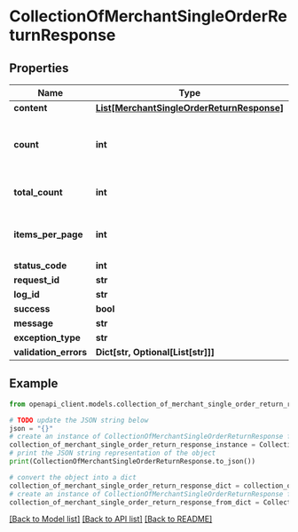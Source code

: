 # CollectionOfMerchantSingleOrderReturnResponse


## Properties

Name | Type | Description | Notes
------------ | ------------- | ------------- | -------------
**content** | [**List[MerchantSingleOrderReturnResponse]**](MerchantSingleOrderReturnResponse.md) |  | [optional] 
**count** | **int** | The number of items in the current response. | [optional] 
**total_count** | **int** | The total number of items. | [optional] 
**items_per_page** | **int** | The number of items per page. | [optional] 
**status_code** | **int** |  | [optional] 
**request_id** | **str** |  | [optional] 
**log_id** | **str** |  | [optional] 
**success** | **bool** |  | [optional] 
**message** | **str** |  | [optional] 
**exception_type** | **str** |  | [optional] 
**validation_errors** | **Dict[str, Optional[List[str]]]** |  | [optional] 

## Example

```python
from openapi_client.models.collection_of_merchant_single_order_return_response import CollectionOfMerchantSingleOrderReturnResponse

# TODO update the JSON string below
json = "{}"
# create an instance of CollectionOfMerchantSingleOrderReturnResponse from a JSON string
collection_of_merchant_single_order_return_response_instance = CollectionOfMerchantSingleOrderReturnResponse.from_json(json)
# print the JSON string representation of the object
print(CollectionOfMerchantSingleOrderReturnResponse.to_json())

# convert the object into a dict
collection_of_merchant_single_order_return_response_dict = collection_of_merchant_single_order_return_response_instance.to_dict()
# create an instance of CollectionOfMerchantSingleOrderReturnResponse from a dict
collection_of_merchant_single_order_return_response_from_dict = CollectionOfMerchantSingleOrderReturnResponse.from_dict(collection_of_merchant_single_order_return_response_dict)
```
[[Back to Model list]](../README.md#documentation-for-models) [[Back to API list]](../README.md#documentation-for-api-endpoints) [[Back to README]](../README.md)


